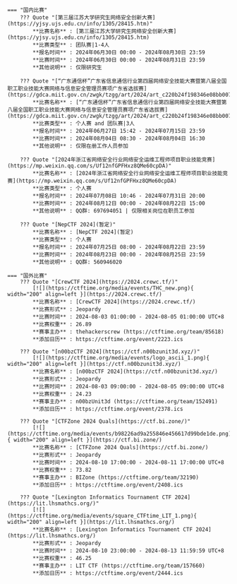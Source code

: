     === "国内比赛"
        ??? Quote "[第三届江苏大学研究生网络安全创新大赛](https://yjsy.ujs.edu.cn/info/1305/28415.htm)"  
            **比赛名称** : [第三届江苏大学研究生网络安全创新大赛](https://yjsy.ujs.edu.cn/info/1305/28415.htm)  
            **比赛类型** : 团队赛|1-4人  
            **报名时间** : 2024年06月30日 00:00 - 2024年08月30日 23:59  
            **比赛时间** : 2024年06月30日 00:00 - 2024年08月31日 23:59  
            **其他说明** : 仅限研究生  
            
        ??? Quote "[“广东通信杯”广东省信息通信行业第四届网络安全技能大赛暨第八届全国职工职业技能大赛网络与信息安全管理员赛项广东省选拔赛](https://gdca.miit.gov.cn/zwgk/tzgg/art/2024/art_c220b24f198346e08bb0074f511a6121.html)"  
            **比赛名称** : [“广东通信杯”广东省信息通信行业第四届网络安全技能大赛暨第八届全国职工职业技能大赛网络与信息安全管理员赛项广东省选拔赛](https://gdca.miit.gov.cn/zwgk/tzgg/art/2024/art_c220b24f198346e08bb0074f511a6121.html)  
            **比赛类型** : 个人赛 and 团队赛|3人  
            **报名时间** : 2024年06月27日 15:42 - 2024年07月15日 23:59  
            **比赛时间** : 2024年08月04日 08:30 - 2024年08月04日 16:30  
            **其他说明** : 仅限在册工作人员参加  
            
        ??? Quote "[2024年浙江省网络安全行业网络安全运维工程师项目职业技能竞赛](https://mp.weixin.qq.com/s/Uf12nfGPFHxz8QMe60cpDA)"  
            **比赛名称** : [2024年浙江省网络安全行业网络安全运维工程师项目职业技能竞赛](https://mp.weixin.qq.com/s/Uf12nfGPFHxz8QMe60cpDA)  
            **比赛类型** : 个人赛  
            **报名时间** : 2024年07月08日 10:46 - 2024年07月31日 20:00  
            **比赛时间** : 2024年08月12日 00:00 - 2024年08月22日 15:00  
            **其他说明** : QQ群: 697694051 | 仅限相关岗位在职员工参加  
            
        ??? Quote "[NepCTF 2024](暂定)"  
            **比赛名称** : [NepCTF 2024](暂定)  
            **比赛类型** : 个人赛  
            **报名时间** : 2024年07月25日 08:00 - 2024年08月22日 23:59  
            **比赛时间** : 2024年08月23日 00:00 - 2024年08月25日 23:59  
            **其他说明** : QQ群: 560946020  
                
    === "国外比赛"
        ??? Quote "[CrewCTF 2024](https://2024.crewc.tf/)"  
            [![](https://ctftime.org/media/events/THC_new.png){ width="200" align=left }](https://2024.crewc.tf/)  
            **比赛名称** : [CrewCTF 2024](https://2024.crewc.tf/)  
            **比赛形式** : Jeopardy  
            **比赛时间** : 2024-08-03 01:00:00 - 2024-08-05 01:00:00 UTC+8  
            **比赛权重** : 26.89  
            **赛事主办** : thehackerscrew (https://ctftime.org/team/85618)  
            **添加日历** : https://ctftime.org/event/2223.ics  
            
        ??? Quote "[n00bzCTF 2024](https://ctf.n00bzunit3d.xyz/)"  
            [![](https://ctftime.org/media/events/logo_ascii_1.png){ width="200" align=left }](https://ctf.n00bzunit3d.xyz/)  
            **比赛名称** : [n00bzCTF 2024](https://ctf.n00bzunit3d.xyz/)  
            **比赛形式** : Jeopardy  
            **比赛时间** : 2024-08-03 09:00:00 - 2024-08-05 09:00:00 UTC+8  
            **比赛权重** : 24.23  
            **赛事主办** : n00bzUnit3d (https://ctftime.org/team/152491)  
            **添加日历** : https://ctftime.org/event/2378.ics  
            
        ??? Quote "[CTFZone 2024 Quals](https://ctf.bi.zone/)"  
            [![](https://ctftime.org/media/events/b98226ad9a255846e456617d99bde1de.png){ width="200" align=left }](https://ctf.bi.zone/)  
            **比赛名称** : [CTFZone 2024 Quals](https://ctf.bi.zone/)  
            **比赛形式** : Jeopardy  
            **比赛时间** : 2024-08-10 17:00:00 - 2024-08-11 17:00:00 UTC+8  
            **比赛权重** : 73.82  
            **赛事主办** : BIZone (https://ctftime.org/team/32190)  
            **添加日历** : https://ctftime.org/event/2408.ics  
            
        ??? Quote "[Lexington Informatics Tournament CTF 2024](https://lit.lhsmathcs.org/)"  
            [![](https://ctftime.org/media/events/square_CTFtime_LIT_1.png){ width="200" align=left }](https://lit.lhsmathcs.org/)  
            **比赛名称** : [Lexington Informatics Tournament CTF 2024](https://lit.lhsmathcs.org/)  
            **比赛形式** : Jeopardy  
            **比赛时间** : 2024-08-10 23:00:00 - 2024-08-13 11:59:59 UTC+8  
            **比赛权重** : 46.25  
            **赛事主办** : LIT CTF (https://ctftime.org/team/157660)  
            **添加日历** : https://ctftime.org/event/2444.ics  
            